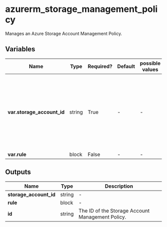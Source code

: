 # azurerm_storage_management_policy

Manages an Azure Storage Account Management Policy.

## Variables

| Name | Type | Required? | Default  | possible values | Description |
| ---- | ---- | --------- | -------- | ----------- | ----------- |
| **var.storage_account_id** | string | True | -  |  -  | Specifies the id of the storage account to apply the management policy to. Changing this forces a new resource to be created. | 
| **var.rule** | block | False | -  |  -  | A `rule` block. | 



## Outputs

| Name | Type | Description |
| ---- | ---- | --------- | 
| **storage_account_id** | string  | - | 
| **rule** | block  | - | 
| **id** | string  | The ID of the Storage Account Management Policy. | 